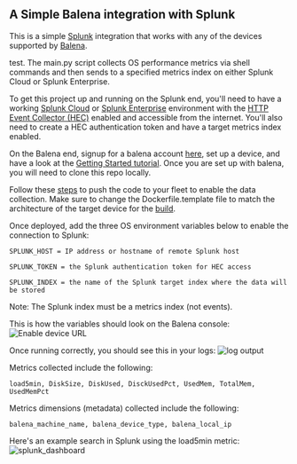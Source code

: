 ## A Simple Balena integration with Splunk

This is a simple [Splunk][splunk-link] integration that works with any of the devices supported by [Balena][balena-link].

test. The main.py script collects OS performance metrics via shell commands and then sends to a specified metrics index on either Splunk Cloud or Splunk Enterprise.

To get this project up and running on the Splunk end, you'll need to have a working [Splunk Cloud][splunk-cloud-trial] or [Splunk Enterprise][splunk-enterprise-trial] environment with the [HTTP Event Collector (HEC)][splunk-hec] enabled and accessible from the internet. You'll also need to create a HEC  authentication token and have a target metrics index enabled.

On the Balena end, signup for a balena account [here][signup-page], set up a device, and have a look at the [Getting Started tutorial][gettingStarted-link]. Once you are set up with balena, you will need to clone this repo locally.

Follow these [steps][push-balena] to push the code to your fleet to enable the data collection. Make sure to change the Dockerfile.template file to match the architecture of the target device for the [build][balena-build].

Once deployed, add the three OS environment variables below to enable the connection to Splunk:

```
SPLUNK_HOST = IP address or hostname of remote Splunk host
```

```
SPLUNK_TOKEN = the Splunk authentication token for HEC access
```

```
SPLUNK_INDEX = the name of the Splunk target index where the data will be stored
```

Note: The Splunk index must be a metrics index (not events).

This is how the variables should look on the Balena console:
![Enable device URL](/img/device_variables.png)

Once running correctly, you should see this in your logs:
![log output](/img/balena_console.png)

Metrics collected include the following:
```
load5min, DiskSize, DiskUsed, DisckUsedPct, UsedMem, TotalMem, UsedMemPct
```
Metrics dimensions (metadata) collected include the following:
```
balena_machine_name, balena_device_type, balena_local_ip
```
Here's an example search in Splunk using the load5min metric:
![splunk_dashboard](/img/splunk_dashboard.png)

[balena-link]:https://balena.io/
[signup-page]:https://dashboard.balena-cloud.com/signup
[gettingStarted-link]:http://balena.io/docs/learn/getting-started/
[splunk-cloud-trial]:https://www.splunk.com/en_us/download/splunk-cloud.html
[splunk-enterprise-trial]:https://www.splunk.com/en_us/download/splunk-enterprise.html
[splunk-hec]:https://docs.splunk.com/Documentation/Splunk/8.2.4/Data/UsetheHTTPEventCollector
[splunk-link]:https://www.splunk.com
[push-balena]:https://www.balena.io/docs/learn/deploy/deployment/
[balena-build]:https://www.balena.io/docs/learn/develop/dockerfile/
